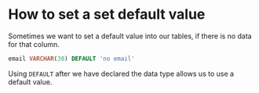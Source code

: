 # How to set a set default value

Sometimes we want to set a default value into our tables, if there is no data for that column.

```sql
email VARCHAR(30) DEFAULT 'no email'
```

Using `DEFAULT` after we have declared the data type allows us to use a default value.
